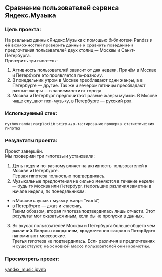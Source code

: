 ## Сравнение пользователей сервиса Яндекс.Музыка  
  
### Цель проекта:  
На реальных данных Яндекс.Музыки c помощью библиотеки Pandas и её возможностей проверить данные и сравнить поведение и предпочтения пользователей двух столиц — Москвы и Санкт-Петербурга.  
Проверить три гипотезы:
1. Активность пользователей зависит от дня недели. Причём в Москве и Петербурге это проявляется по-разному.
2. В понедельник утром в Москве преобладают одни жанры, а в Петербурге — другие. Так же и вечером пятницы преобладают разные жанры — в зависимости от города. 
3. Москва и Петербург предпочитают разные жанры музыки. В Москве чаще слушают поп-музыку, в Петербурге — русский рэп.   
  
### Используемый стек:  
`Python` `Pandas` `Matplotlib` `SciPy` `A/B-тестирование` `проверка статистических гипотез`  
  
### Результаты проекта:  
Проект завершён.  
Мы проверили три гипотезы и установили:  
1. День недели по-разному влияет на активность пользователей в Москве и Петербурге.  
Первая гипотеза полностью подтвердилась.  
2. Музыкальные предпочтения не сильно меняются в течение недели — будь то Москва или Петербург. Небольшие различия заметны в начале недели, по понедельникам:  
- в Москве слушают музыку жанра “world”,
- в Петербурге — джаз и классику.  
Таким образом, вторая гипотеза подтвердилась лишь отчасти. Этот результат мог оказаться иным, если бы не пропуски в данных.  
3. Во вкусах пользователей Москвы и Петербурга больше общего чем различий. Вопреки ожиданиям, предпочтения жанров в Петербурге напоминают московские.  
Третья гипотеза не подтвердилась. Если различия в предпочтениях и существуют, на основной массе пользователей они незаметны.  
  
### Просмотреть проект:
[yandex_music.ipynb](https://github.com/AndreyPlyasov/data_analyst_portfolio/blob/main/yandex_music/yandex_music.ipynb)